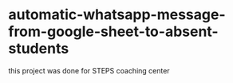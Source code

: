 # automatic-whatsapp-message-from-google-sheet-to-absent-students
this project was done for STEPS coaching center
